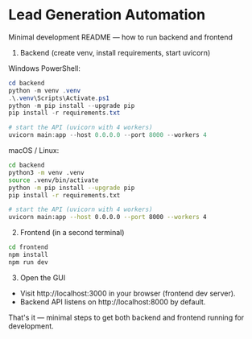 # Lead Generation Automation

Minimal development README — how to run backend and frontend

1) Backend (create venv, install requirements, start uvicorn)

Windows PowerShell:

```powershell
cd backend
python -m venv .venv
.\.venv\Scripts\Activate.ps1
python -m pip install --upgrade pip
pip install -r requirements.txt

# start the API (uvicorn with 4 workers)
uvicorn main:app --host 0.0.0.0 --port 8000 --workers 4
```

macOS / Linux:

```bash
cd backend
python3 -m venv .venv
source .venv/bin/activate
python -m pip install --upgrade pip
pip install -r requirements.txt

# start the API (uvicorn with 4 workers)
uvicorn main:app --host 0.0.0.0 --port 8000 --workers 4
```

2) Frontend (in a second terminal)

```bash
cd frontend
npm install
npm run dev
```

3) Open the GUI

- Visit http://localhost:3000 in your browser (frontend dev server).
- Backend API listens on http://localhost:8000 by default.

That's it — minimal steps to get both backend and frontend running for development.
